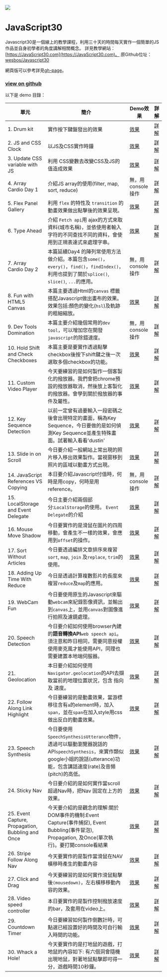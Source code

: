 ![](https://javascript30.com/images/JS3-social-share.png)

# JavaScript30

Javascript30是一個線上的教學課程，利用三十天的時間每天實作一個簡單的JS作品並自身初學者的角度講解相關概念。
詳見教學網站：[https://JavaScript30.com](https://JavaScript30.com)。
原Github位址：[wesbos/Javascript30](https://github.com/wesbos/JavaScript30)

網頁版可以參考詳見[gh-page](https://dustinhsiao21.github.io/Javascript30-dustin/)。

### [view on github](https://github.com/dustinhsiao21/Javascript30-dustin)

以下是 demo 目錄：

| 單元                                       | 簡介                                       | Demo效果                                   | 詳解                                       |
| ---------------------------------------- | ---------------------------------------- | ---------------------------------------- | ---------------------------------------- |
| 1. Drum kit                              | 實作按下鍵盤發出的效果                              | [效果](https://dustinhsiao21.github.io/Javascript30-dustin/01%20-%20JavaScript%20Drum%20Kit) | [詳解](https://github.com/dustinhsiao21/Javascript30-dustin/tree/master/01%20-%20JavaScript%20Drum%20Kit) |
| 2. JS and CSS Clock                      | 以JS及CSS實作時鐘                              | [效果](https://dustinhsiao21.github.io/Javascript30-dustin/02%20-%20JS%20and%20CSS%20Clock)  | [詳解](https://github.com/dustinhsiao21/Javascript30-dustin/tree/master/02%20-%20JS%20and%20CSS%20Clock) |
| 3. Update CSS variable with JS           | 利用 CSS變數去改變CSS及JS的值造成效果                  | [效果](https://dustinhsiao21.github.io/Javascript30-dustin/03%20-%20CSS%20Variables)         | [詳解](https://github.com/dustinhsiao21/Javascript30-dustin/tree/master/03%20-%20CSS%20Variables) |
| 4.  Array Cardio Day 1                   | 介紹JS array的使用(filter, map, sort, reduce) | 無，用console操作                             | [詳解](https://github.com/dustinhsiao21/Javascript30-dustin/tree/master/04%20-%20Array%20Cardio%20Day%201) |
| 5.  Flex Panel Gallery                   | 利用 `flex` 的特性及 `transition` 的動畫效果做出點擊後的效果呈現。 | [效果](https://dustinhsiao21.github.io/Javascript30-dustin/05%20-%20Flex%20Panel%20Gallery)  | [詳解](https://dustinhsiao21.github.io/Javascript30-dustin/05%20-%20Flex%20Panel%20Gallery/) |
| 6. Type Ahead                            | 介紹 `Fetch api`用 ajax的方式來取資料(城市名稱)，並依使用者輸入字符的不同查找不同的資料，會使用到正規表達式來處理字串。 | [效果](https://dustinhsiao21.github.io/Javascript30-dustin/06%20-%20Type%20Ahead)            | [詳解](https://github.com/dustinhsiao21/Javascript30-dustin/tree/master/06%20-%20Type%20Ahead) |
| 7. Array Cardio Day 2                    | 本篇延續Day4 的陣列常使用方法做介紹。本篇包含`some()`，`every()`，`find()`，`findIndex()`，利用也提到了關於`splice()`, `slice()`, `...`的應用。 | 無，用console操作                             | [詳解](https://github.com/dustinhsiao21/Javascript30-dustin/tree/master/07%20-%20Array%20Cardio%20Day%202) |
| 8.  Fun with HTML5 Canvas                | 本篇主要透過Html的`canvas` 標籤搭配Javascript做出畫布的效果。效果包括:顏色的變化(`hsl`)及軌跡的粗細縮放。 | [效果](https://dustinhsiao21.github.io/Javascript30-dustin/08%20-%20Fun%20with%20HTML5%20Canvas) | [詳解](https://github.com/dustinhsiao21/Javascript30-dustin/tree/master/08%20-%20Fun%20with%20HTML5%20Canvas) |
| 9.  Dev Tools Domination                 | 本篇主要介紹幾個常用的`dev tool`，可以增加您在開發`javascript`的除錯速度。 | 無，用console操作                             | [詳解](https://github.com/dustinhsiao21/Javascript30-dustin/tree/master/09%20-%20Dev%20Tools%20Domination) |
| 10.  Hold Shift and Check Checkboxes     | 本篇主要是要實作透過點擊checkbox後按下shift鍵之後一次選取多個checkbox的功能。 | [效果](https://dustinhsiao21.github.io/Javascript30-dustin/10%20-%20Hold%20Shift%20and%20Check%20Checkboxes) | [詳解](https://github.com/dustinhsiao21/Javascript30-dustin/tree/master/10%20-%20Hold%20Shift%20and%20Check%20Checkboxes) |
| 11. Custom Video Player                  | 今天要練習的是如何製作一個客製化的撥放器。我們會把chrome預設的撥放器取消，然後放上客製化的撥放器。會學到關於撥放器的事件及屬性。 | [效果](https://dustinhsiao21.github.io/Javascript30-dustin/11%20-%20Custom%20Video%20Player) | [詳解](https://github.com/dustinhsiao21/Javascript30-dustin/tree/master/11%20-%20Custom%20Video%20Player) |
| 12.  Key Sequence Detection              | 以前一定曾有過要輸入一段密碼之後會出現特定的畫面，稱為Key Sequence，今日要做的是如何偵測Key Sequence並產生特殊畫面。試著輸入看看'dustin' | [效果](https://dustinhsiao21.github.io/Javascript30-dustin/12%20-%20Key%20Sequence%20Detection) | [詳解](https://github.com/dustinhsiao21/Javascript30-dustin/tree/master/12%20-%20Key%20Sequence%20Detection) |
| 13.  Slide in on Scroll                  | 今日要介紹一般網站上常出現的照片移入移出效果製作。當視窗移到照片的區域以動畫方式出現。 | [效果](https://dustinhsiao21.github.io/Javascript30-dustin/13%20-%20Slide%20in%20on%20Scroll) | [詳解](https://github.com/dustinhsiao21/Javascript30-dustin/tree/master/13%20-%20Slide%20in%20on%20Scroll) |
| 14.  JavaScript References VS Copying    | 本日要介紹Javascript付值時，何時是用copy，何時是用reference。 | 無，用console操作                             | [詳解](https://github.com/dustinhsiao21/Javascript30-dustin/tree/master/14%20-%20JavaScript%20References%20VS%20Copying) |
| 15. LocalStorage and Event Delegate      | 今日主要介紹兩個部分:`LocalStorage`的使用。  `Event Delegate`的介紹 | [效果](https://dustinhsiao21.github.io/Javascript30-dustin/15%20-%20LocalStorage)            | [詳解](https://github.com/dustinhsiao21/Javascript30-dustin/tree/master/15%20-%20LocalStorage) |
| 16. Mouse Move Shadow                    | 今日要實作的是滑鼠在圖片的四周移動，會產生不一樣的效果，會應用到`offset`的操作。 | [效果](https://dustinhsiao21.github.io/Javascript30-dustin/16%20-%20Mouse%20Move%20Shadow)   | [詳解](https://github.com/dustinhsiao21/Javascript30-dustin/tree/master/16%20-%20Mouse%20Move%20Shadow) |
| 17. Sort Without Articles                | 今日要透過編排文章排序來複習`sort`, `map`, `join` 及`replace`, `trim`的使用。 | [效果](https://dustinhsiao21.github.io/Javascript30-dustin/17%20-%20Sort%20Without%20Articles) | [詳解](https://github.com/dustinhsiao21/Javascript30-dustin/tree/master/17%20-%20Sort%20Without%20Articles) |
| 18. Adding Up Time With Reduce           | 今日是透過計算複數影片的長度來複習`reduce`及`map`的應用。      | [效果](https://dustinhsiao21.github.io/Javascript30-dustin/18%20-%20Adding%20Up%20Times%20with%20Reduce) | [詳解](https://github.com/dustinhsiao21/Javascript30-dustin/tree/master/18%20-%20Adding%20Up%20Times%20with%20Reduce) |
| 19. WebCam Fun                           | 今日要使用原生的Javascript來驅動`webcam`來紀錄影像資訊，並輸出到`canvas`上，並用`canvas`對圖像進行拍照及濾鏡處理。 | [效果](https://dustinhsiao21.github.io/Javascript30-dustin/19%20-%20Webcam%20Fun)            | [詳解](https://github.com/dustinhsiao21/Javascript30-dustin/tree/master/19%20-%20Webcam%20Fun) |
| 20. Speech Detection                     | 今日要介紹如何使用browser內建的**語音轉換API**`web speech api`。須注意和昨日相同，需要同意授權使用麥克風才能使用API，同理也需要建置本地端伺服器。 | [效果](https://dustinhsiao21.github.io/Javascript30-dustin/20%20-%20Speech%20Detection)      | [詳解](https://github.com/dustinhsiao21/Javascript30-dustin/tree/master/20%20-%20Speech%20Detection) |
| 21. Geolocation                          | 本日要介紹如何使用`Navigator.geolocation`的API去擷取當前的地理位置狀況，包含 指向 及 速度。 | [效果](https://dustinhsiao21.github.io/Javascript30-dustin/21%20-%20Geolocation)             | [詳解](https://github.com/dustinhsiao21/Javascript30-dustin/tree/master/21%20-%20Geolocation) |
| 22. Follow Along Link Highlight          | 今日要練習的是動畫效果，當游標移往含有`a`的element時，加入`span`，並在`span`在加入style用css做出反白的動畫效果。 | [效果](https://dustinhsiao21.github.io/Javascript30-dustin/22%20-%20Follow%20Along%20Link%20Highlighter) | [詳解](https://github.com/dustinhsiao21/Javascript30-dustin/tree/master/22%20-%20Follow%20Along%20Link%20Highlighter) |
| 23. Speech Synthesis                     | 今日要使用`SpeechSynthesisUtterance`物件，透過可以驅動瀏覽器說話的API`speechSynthesis`，來實作類似google小姐的說話(utterance)功能，包含講話速度(rate)及音頻(pitch)的高低。 | [效果](https://dustinhsiao21.github.io/Javascript30-dustin/23%20-%20Speech%20Synthesis)      | [詳解](https://github.com/dustinhsiao21/Javascript30-dustin/tree/master/23%20-%20Speech%20Synthesis) |
| 24. Sticky Nav                           | 今日要介紹的是如何實作當scroll超過Nav時，把Nav 固定在上方的效果。  | [效果](https://dustinhsiao21.github.io/Javascript30-dustin/24%20-%20Sticky%20Nav)            | [詳解](https://github.com/dustinhsiao21/Javascript30-dustin/tree/master/24%20-%20Sticky%20Nav) |
| 25. Event Capture, Propagation, Bubbling and Once | 今天要介紹的是觀念的理解:關於DOM事件的機制:Event Capture(事件捕捉), Event Bubbling(事件冒泡), Propagation, 及Once(單次執行)。要打開console看結果 | [效果](https://dustinhsiao21.github.io/Javascript30-dustin/25%20-%20Event%20Capture%2C%20Propagation%2C%20Bubbling%20and%20Once) | [詳解](https://github.com/dustinhsiao21/Javascript30-dustin/tree/master/25%20-%20Event%20Capture%2C%20Propagation%2C%20Bubbling%20and%20Once) |
| 26. Stripe Follow Along Nav              | 今天要實作的是製作當滑鼠在NAV橫移時產生的動畫內容               | [效果](https://dustinhsiao21.github.io/Javascript30-dustin/26%20-%20Stripe%20Follow%20Along%20Nav) | [詳解](https://github.com/dustinhsiao21/Javascript30-dustin/tree/master/26%20-%20Stripe%20Follow%20Along%20Nav) |
| 27. Click and Drag                       | 今天要練習的是如何實作滑鼠點擊後`(mousedown)`，左右橫移移動內容的效果。 | [效果](https://dustinhsiao21.github.io/Javascript30-dustin/27%20-%20Click%20and%20Drag)      | [詳解](https://github.com/dustinhsiao21/Javascript30-dustin/tree/master/27%20-%20Click%20and%20Drag) |
| 28. Video speed controller               | 本日要實作的是製作控制撥放速度的bar，及套用在video上。          | [效果](https://dustinhsiao21.github.io/Javascript30-dustin/28%20-%20Video%20Speed%20Controller) | [詳解](https://github.com/dustinhsiao21/Javascript30-dustin/tree/master/28%20-%20Video%20Speed%20Controller) |
| 29. Countdown Timer                      | 今日要練習如何製作倒數計時，可點選已經設置好的時間及可自行輸入時間的功能。    | [效果](https://dustinhsiao21.github.io/Javascript30-dustin/29%20-%20Countdown%20Timer)       | [詳解](https://github.com/dustinhsiao21/Javascript30-dustin/tree/master/29%20-%20Countdown%20Timer) |
| 30. Whack a Hole!                        | 今天要實作的是打地鼠的遊戲，打地鼠的內容如下: 有六個洞會隨機出現地鼠，對著地鼠點擊即可得一分，遊戲時間10秒鐘。 | [效果](https://dustinhsiao21.github.io/Javascript30-dustin/30%20-%20Whack%20A%20Mole)        | [詳解](https://github.com/dustinhsiao21/Javascript30-dustin/tree/master/30%20-%20Whack%20A%20Mole) |